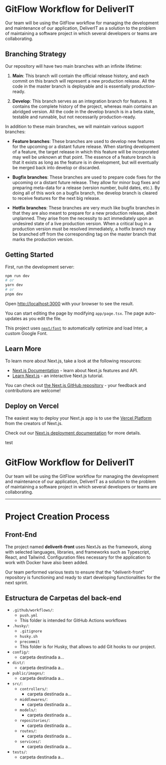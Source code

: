 # GitFlow Workflow for DeliverIT

Our team will be using the GitFlow workflow for managing the development and maintenance of our application, DeliverIT as a solution to the problem of maintaining a software project in which several developers or teams are collaborating.

## Branching Strategy

Our repository will have two main branches with an infinite lifetime:

1. **Main**: This branch will contain the official release history, and each commit on this branch will represent a new production release. All the code in the master branch is deployable and is essentially production-ready.

2. **Develop**: This branch serves as an integration branch for features. It contains the complete history of the project, whereas main contains an abridged version. All the code in the develop branch is in a beta state, testable and runnable, but not necessarily production-ready.

In addition to these main branches, we will maintain various support branches:

- **Feature branches**: These branches are used to develop new features for the upcoming or a distant future release. When starting development of a feature, the target release in which this feature will be incorporated may well be unknown at that point. The essence of a feature branch is that it exists as long as the feature is in development, but will eventually be merged back into develop or discarded.

- **Bugfix branches**: These branches are used to prepare code fixes for the upcoming or a distant future release. They allow for minor bug fixes and preparing meta-data for a release (version number, build dates, etc.). By doing all of this work on a bugfix branch, the develop branch is cleared to receive features for the next big release.

- **Hotfix branches**: These branches are very much like bugfix branches in that they are also meant to prepare for a new production release, albeit unplanned. They arise from the necessity to act immediately upon an undesired state of a live production version. When a critical bug in a production version must be resolved immediately, a hotfix branch may be branched off from the corresponding tag on the master branch that marks the production version.

## Getting Started

First, run the development server:

```bash
npm run dev
# or
yarn dev
# or
pnpm dev
```

Open [http://localhost:3000](http://localhost:3000) with your browser to see the result.

You can start editing the page by modifying `app/page.tsx`. The page auto-updates as you edit the file.

This project uses [`next/font`](https://nextjs.org/docs/basic-features/font-optimization) to automatically optimize and load Inter, a custom Google Font.

## Learn More

To learn more about Next.js, take a look at the following resources:

- [Next.js Documentation](https://nextjs.org/docs) - learn about Next.js features and API.
- [Learn Next.js](https://nextjs.org/learn) - an interactive Next.js tutorial.

You can check out [the Next.js GitHub repository](https://github.com/vercel/next.js/) - your feedback and contributions are welcome!

## Deploy on Vercel

The easiest way to deploy your Next.js app is to use the [Vercel Platform](https://vercel.com/new?utm_medium=default-template&filter=next.js&utm_source=create-next-app&utm_campaign=create-next-app-readme) from the creators of Next.js.

Check out our [Next.js deployment documentation](https://nextjs.org/docs/deployment) for more details.

test

# GitFlow Workflow for DeliverIT

Our team will be using the GitFlow workflow for managing the development and maintenance of our application, DeliverIT as a solution to the problem of maintaining a software project in which several developers or teams are collaborating.

----------------------------------------------------------------------------------


# Project Creation Process

## Front-End

The project named  **deliverit-front** uses NextJs as the framework, along with selected languages, libraries, and frameworks such as Typescript, React, and Tailwind. Configuration files necessary for the application to work with Docker have also been added.

Our team performed various tests to ensure that the "deliverit-front" repository is functioning and ready to start developing functionalities for the next sprint.


## Estructura de Carpetas del back-end

- `.github/workflows/`: 
  - `push.yml`
  - This folder is intended for GitHub Actions workflows
- `.husky/`: 
  - `.gitignore`
  - `husky.sh`
  - `precommit`
  - This folder is for Husky, that allows to add Git hooks to our project.
- `config/`: 
  - carpeta destinada a...
- `dist/`: 
  - carpeta destinada a...
- `public/images/`: 
  - carpeta destinada a...
- `src/`: 
  - `controllers/`: 
    - carpeta destinada a...
  - `middlewares/`: 
    - carpeta destinada a...
  - `models/`: 
    - carpeta destinada a...
  - `repositories/`: 
    - carpeta destinada a...
  - `routes/`: 
    - carpeta destinada a...
  - `services/`: 
    - carpeta destinada a...
- `tests/`: 
  - carpeta destinada a...


